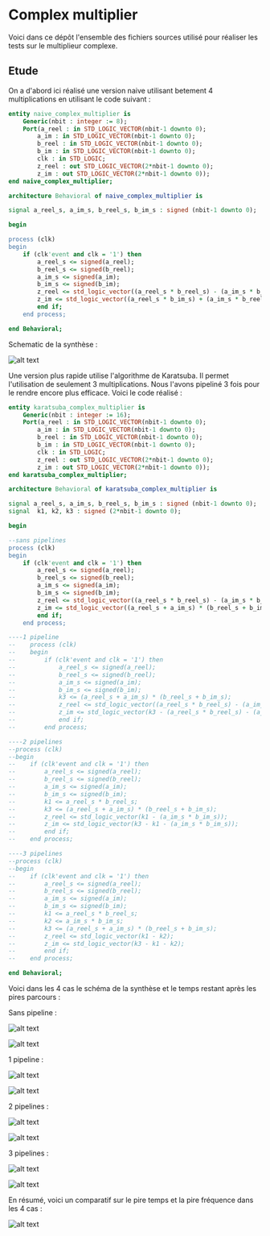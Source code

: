 # Complex multiplier

Voici dans ce dépôt l'ensemble des fichiers sources utilisé pour réaliser les tests sur le multiplieur complexe.

## Etude

On a d'abord ici réalisé une version naive utilisant betement 4 multiplications en utilisant le code suivant :

```vhdl
entity naive_complex_multiplier is
    Generic(nbit : integer := 8);
    Port(a_reel : in STD_LOGIC_VECTOR(nbit-1 downto 0);
        a_im : in STD_LOGIC_VECTOR(nbit-1 downto 0);
        b_reel : in STD_LOGIC_VECTOR(nbit-1 downto 0);
        b_im : in STD_LOGIC_VECTOR(nbit-1 downto 0);
        clk : in STD_LOGIC;
        z_reel : out STD_LOGIC_VECTOR(2*nbit-1 downto 0);
        z_im : out STD_LOGIC_VECTOR(2*nbit-1 downto 0));
end naive_complex_multiplier;

architecture Behavioral of naive_complex_multiplier is

signal a_reel_s, a_im_s, b_reel_s, b_im_s : signed (nbit-1 downto 0);

begin

process (clk)
begin
    if (clk'event and clk = '1') then
        a_reel_s <= signed(a_reel);
        b_reel_s <= signed(b_reel);
        a_im_s <= signed(a_im);
        b_im_s <= signed(b_im);
        z_reel <= std_logic_vector((a_reel_s * b_reel_s) - (a_im_s * b_im_s));
        z_im <= std_logic_vector((a_reel_s * b_im_s) + (a_im_s * b_reel_s));
        end if;
    end process;

end Behavioral;
```

Schematic de la synthèse :

![alt text](schematic_naive_multiplier.png)

Une version plus rapide utilise l'algorithme de Karatsuba. Il permet l'utilisation de seulement 3 multiplications. Nous l'avons pipeliné 3 fois pour le rendre encore plus efficace. Voici le code réalisé :


```vhdl
entity karatsuba_complex_multiplier is
    Generic(nbit : integer := 16);
    Port(a_reel : in STD_LOGIC_VECTOR(nbit-1 downto 0);
        a_im : in STD_LOGIC_VECTOR(nbit-1 downto 0);
        b_reel : in STD_LOGIC_VECTOR(nbit-1 downto 0);
        b_im : in STD_LOGIC_VECTOR(nbit-1 downto 0);
        clk : in STD_LOGIC;
        z_reel : out STD_LOGIC_VECTOR(2*nbit-1 downto 0);
        z_im : out STD_LOGIC_VECTOR(2*nbit-1 downto 0));
end karatsuba_complex_multiplier;

architecture Behavioral of karatsuba_complex_multiplier is

signal a_reel_s, a_im_s, b_reel_s, b_im_s : signed (nbit-1 downto 0);
signal  k1, k2, k3 : signed (2*nbit-1 downto 0);

begin

--sans pipelines
process (clk)
begin
    if (clk'event and clk = '1') then
        a_reel_s <= signed(a_reel);
        b_reel_s <= signed(b_reel);
        a_im_s <= signed(a_im);
        b_im_s <= signed(b_im);
        z_reel <= std_logic_vector((a_reel_s * b_reel_s) - (a_im_s * b_im_s));
        z_im <= std_logic_vector((a_reel_s + a_im_s) * (b_reel_s + b_im_s) - (a_reel_s * b_reel_s) - (a_im_s * b_im_s));
        end if;
    end process;

----1 pipeline
--    process (clk)
--    begin
--        if (clk'event and clk = '1') then
--            a_reel_s <= signed(a_reel);
--            b_reel_s <= signed(b_reel);
--            a_im_s <= signed(a_im);
--            b_im_s <= signed(b_im);
--            k3 <= (a_reel_s + a_im_s) * (b_reel_s + b_im_s);
--            z_reel <= std_logic_vector((a_reel_s * b_reel_s) - (a_im_s * b_im_s));
--            z_im <= std_logic_vector(k3 - (a_reel_s * b_reel_s) - (a_im_s * b_im_s));
--            end if;
--        end process;

----2 pipelines
--process (clk)
--begin
--    if (clk'event and clk = '1') then
--        a_reel_s <= signed(a_reel);
--        b_reel_s <= signed(b_reel);
--        a_im_s <= signed(a_im);
--        b_im_s <= signed(b_im);
--        k1 <= a_reel_s * b_reel_s;
--        k3 <= (a_reel_s + a_im_s) * (b_reel_s + b_im_s);
--        z_reel <= std_logic_vector(k1 - (a_im_s * b_im_s));
--        z_im <= std_logic_vector(k3 - k1 - (a_im_s * b_im_s));
--        end if;
--    end process;

----3 pipelines
--process (clk)
--begin
--    if (clk'event and clk = '1') then
--        a_reel_s <= signed(a_reel);
--        b_reel_s <= signed(b_reel);
--        a_im_s <= signed(a_im);
--        b_im_s <= signed(b_im);
--        k1 <= a_reel_s * b_reel_s;
--        k2 <= a_im_s * b_im_s;
--        k3 <= (a_reel_s + a_im_s) * (b_reel_s + b_im_s);
--        z_reel <= std_logic_vector(k1 - k2);
--        z_im <= std_logic_vector(k3 - k1 - k2);
--        end if;
--    end process;

end Behavioral;
```

Voici dans les 4 cas le schéma de la synthèse et le temps restant après les pires parcours :

Sans pipeline :

![alt text](schem_0pipeline.png)

![alt text](path_0pipeline.png)

1 pipeline :

![alt text](schem_1pipeline.png)

![alt text](path_1pipeline.png)

2 pipelines :

![alt text](schem_2pipeline.png)

![alt text](path_2pipeline.png)

3 pipelines :

![alt text](schem_3pipeline.png)

![alt text](path_3pipeline.png)

En résumé, voici un comparatif sur le pire temps et la pire fréquence dans les 4 cas :

![alt text](compare_karatsuba.png)
